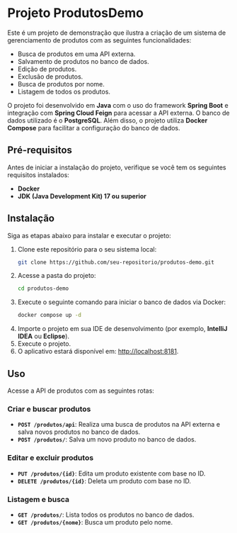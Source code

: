 # Projeto ProdutosDemo

Este é um projeto de demonstração que ilustra a criação de um sistema de gerenciamento de produtos com as seguintes funcionalidades:

- Busca de produtos em uma API externa.
- Salvamento de produtos no banco de dados.
- Edição de produtos.
- Exclusão de produtos.
- Busca de produtos por nome.
- Listagem de todos os produtos.

O projeto foi desenvolvido em **Java** com o uso do framework **Spring Boot** e integração com **Spring Cloud Feign** para acessar a API externa. O banco de dados utilizado é o **PostgreSQL**. Além disso, o projeto utiliza **Docker Compose** para facilitar a configuração do banco de dados.

## Pré-requisitos

Antes de iniciar a instalação do projeto, verifique se você tem os seguintes requisitos instalados:

- **Docker**
- **JDK (Java Development Kit) 17 ou superior**

## Instalação

Siga as etapas abaixo para instalar e executar o projeto:

1. Clone este repositório para o seu sistema local:
   ```sh
   git clone https://github.com/seu-repositorio/produtos-demo.git
   ```
2. Acesse a pasta do projeto:
   ```sh
   cd produtos-demo
   ```
3. Execute o seguinte comando para iniciar o banco de dados via Docker:
   ```sh
   docker compose up -d
   ```
4. Importe o projeto em sua IDE de desenvolvimento (por exemplo, **IntelliJ IDEA** ou **Eclipse**).
5. Execute o projeto.
6. O aplicativo estará disponível em: [http://localhost:8181](http://localhost:8181).

## Uso

Acesse a API de produtos com as seguintes rotas:

### Criar e buscar produtos
- **`POST /produtos/api`**: Realiza uma busca de produtos na API externa e salva novos produtos no banco de dados.
- **`POST /produtos/`**: Salva um novo produto no banco de dados.

### Editar e excluir produtos
- **`PUT /produtos/{id}`**: Edita um produto existente com base no ID.
- **`DELETE /produtos/{id}`**: Deleta um produto com base no ID.

### Listagem e busca
- **`GET /produtos/`**: Lista todos os produtos no banco de dados.
- **`GET /produtos/{nome}`**: Busca um produto pelo nome.
